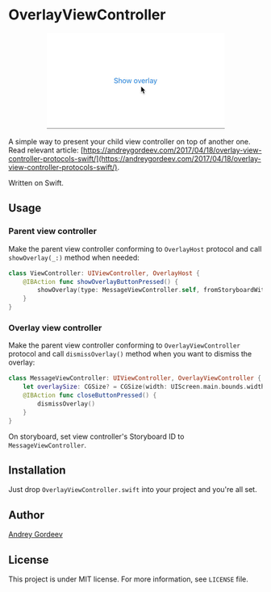 # OverlayViewController

<p align="center"><img src="Images/1.gif" height="190" width="353"></p>

A simple way to present your child view controller on top of another one. Read relevant article: [https://andreygordeev.com/2017/04/18/overlay-view-controller-protocols-swift/](https://andreygordeev.com/2017/04/18/overlay-view-controller-protocols-swift/). 

Written on Swift.

## Usage

### Parent view controller

Make the parent view controller conforming to `OverlayHost` protocol and call `showOverlay(_:)` method when needed:

```swift
class ViewController: UIViewController, OverlayHost {
    @IBAction func showOverlayButtonPressed() {
        showOverlay(type: MessageViewController.self, fromStoryboardWithName: "Main")
    }
}
```

### Overlay view controller

Make the parent view controller conforming to `OverlayViewController` protocol and call `dismissOverlay()` method when you want to dismiss the overlay:

```swift
class MessageViewController: UIViewController, OverlayViewController {
    let overlaySize: CGSize? = CGSize(width: UIScreen.main.bounds.width * 0.8, height: 120.0)
    @IBAction func closeButtonPressed() {
        dismissOverlay()
    }
}
```

On storyboard, set view controller's Storyboard ID to `MessageViewController`.

## Installation

Just drop `OverlayViewController.swift` into your project and you're all set.

## Author

[Andrey Gordeev](https//andreygordeev.com)

## License

This project is under MIT license. For more information, see `LICENSE` file.

